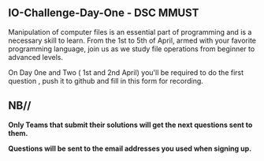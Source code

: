 ## IO-Challenge-Day-One - DSC MMUST


Manipulation of computer files is an essential part of programming and is a necessary skill to learn. 
From the 1st to 5th of April, armed with your favorite programming language, join us  as we study file operations from beginner to advanced levels.

On Day 0ne and Two ( 1st and 2nd April) you'll be required to do the first question , push it to github and fill in this form for recording.

## NB//
**Only Teams that submit their solutions will get the next questions sent to them.**

__Questions will be sent to the email addresses you used when signing up.__
